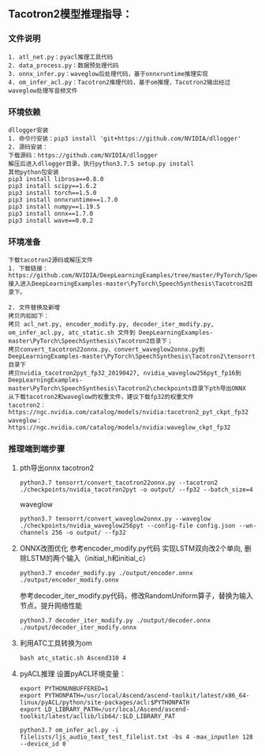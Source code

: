 ## Tacotron2模型推理指导：

### 文件说明
    1. atl_net.py：pyacl推理工具代码
    2. data_process.py：数据预处理代码
    3. onnx_infer.py：waveglow后处理代码，基于onnxruntime推理实现
    4. om_infer_acl.py：Tacotron2推理代码，基于om推理，Tacotron2输出经过waveglow处理写音频文件


### 环境依赖
    dllogger安装
    1. 命令行安装：pip3 install 'git+https://github.com/NVIDIA/dllogger'
    2. 源码安装：
    下载源码：https://github.com/NVIDIA/dllogger
    解压后进入dllogger目录，执行python3.7.5 setup.py install
    其他python包安装
    pip3 install librosa==0.8.0
    pip3 install scipy==1.6.2
    pip3 install torch==1.5.0
    pip3 install onnxruntime==1.7.0
    pip3 install numpy==1.19.5
    pip3 install onnx==1.7.0
    pip3 install wave==0.0.2

### 环境准备
    下载tacotron2源码或解压文件
    1. 下载链接：https://github.com/NVIDIA/DeepLearningExamples/tree/master/PyTorch/SpeechSynthesis/Tacotron2
    接入进入DeepLearningExamples-master\PyTorch\SpeechSynthesis\Tacotron2目录下。
    
    2. 文件替换及新增
    拷贝内如如下：
    拷贝 acl_net.py, encoder_modify.py, decoder_iter_modify.py, om_infer_acl.py, atc_static.sh 文件到 DeepLearningExamples-master\PyTorch\SpeechSynthesis\Tacotron2目录下；
    拷贝convert_tacotron22onnx.py、convert_waveglow2onnx.py到DeepLearningExamples-master\PyTorch\SpeechSynthesis\Tacotron2\tensorrt目录下
    拷贝nvidia_tacotron2pyt_fp32_20190427, nvidia_waveglow256pyt_fp16到DeepLearningExamples-master\PyTorch\SpeechSynthesis\Tacotron2\checkpoints目录下pth导出ONNX
    从下载tacotron2和waveglow的权重文件，建议下载fp32的权重文件
    tacotron2：https://ngc.nvidia.com/catalog/models/nvidia:tacotron2_pyt_ckpt_fp32
    waveglow：https://ngc.nvidia.com/catalog/models/nvidia:waveglow_ckpt_fp32

### 推理端到端步骤

1. pth导出onnx
    tacotron2
    ```
    python3.7 tensorrt/convert_tacotron22onnx.py --tacotron2 ./checkpoints/nvidia_tacotron2pyt -o output/ --fp32 --batch_size=4
    ```

    waveglow
    ```
    python3.7 tensorrt/convert_waveglow2onnx.py --waveglow ./checkpoints/nvidia_waveglow256pyt --config-file config.json --wn-channels 256 -o output/ --fp32
    ```

2. ONNX改图优化
    参考encoder_modify.py代码
    实现LSTM双向改2个单向, 删除LSTM的两个输入（initial_h和initial_c）

    ```
    python3.7 encoder_modify.py ./output/encoder.onnx ./output/encoder_modify.onnx
    ```

    参考decoder_iter_modify.py代码，修改RandomUniform算子，替换为输入节点，提升网络性能
    ```
    python3.7 decoder_iter_modify.py ./output/decoder.onnx ./output/decoder_iter_modify.onnx
    ```

3. 利用ATC工具转换为om
    ```
    bash atc_static.sh Ascend310 4
    ```   

4. pyACL推理
    设置pyACL环境变量：
    ```
    export PYTHONUNBUFFERED=1
    export PYTHONPATH=/usr/local/Ascend/ascend-toolkit/latest/x86_64-linux/pyACL/python/site-packages/acl:$PYTHONPATH
    export LD_LIBRARY_PATH=/usr/local/Ascend/ascend-toolkit/latest/acllib/lib64/:$LD_LIBRARY_PAT
    ```

    ```
    python3.7 om_infer_acl.py -i filelists/ljs_audio_text_test_filelist.txt -bs 4 -max_inputlen 128 --device_id 0
    ```

